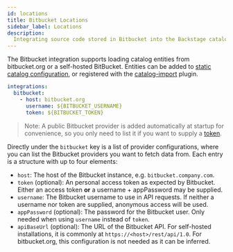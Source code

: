 ```yaml
---
id: locations
title: Bitbucket Locations
sidebar_label: Locations
description:
  Integrating source code stored in Bitbucket into the Backstage catalog
---
```


The Bitbucket integration supports loading catalog entities from bitbucket.org
or a self-hosted BitBucket. Entities can be added to
[static catalog configuration](../../features/software-catalog/configuration.md),
or registered with the
[catalog-import](https://github.com/backstage/backstage/tree/master/plugins/catalog-import)
plugin.

```yaml
integrations:
  bitbucket:
    - host: bitbucket.org
      username: ${BITBUCKET_USERNAME}
      token: ${BITBUCKET_TOKEN}
```

> Note: A public Bitbucket provider is added automatically at startup for
> convenience, so you only need to list it if you want to supply a
> [token](https://confluence.atlassian.com/bitbucketserver/personal-access-tokens-939515499.html).

Directly under the `bitbucket` key is a list of provider configurations, where
you can list the Bitbucket providers you want to fetch data from. Each entry is
a structure with up to four elements:

- `host`: The host of the Bitbucket instance, e.g. `bitbucket.company.com`.
- `token` (optional): An personal access token as expected by Bitbucket. Either
  an access token **or** a username + appPassword may be supplied.
- `username`: The Bitbucket username to use in API requests. If neither a
  username nor token are supplied, anonymous access will be used.
- `appPassword` (optional): The password for the Bitbucket user. Only needed
  when using `username` instead of `token`.
- `apiBaseUrl` (optional): The URL of the Bitbucket API. For self-hosted
  installations, it is commonly at `https://<host>/rest/api/1.0`. For
  bitbucket.org, this configuration is not needed as it can be inferred.
